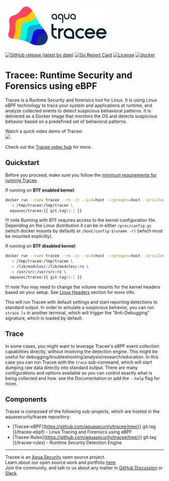![Tracee Logo](images/tracee.png)

[![GitHub release (latest by date)](https://img.shields.io/github/v/release/aquasecurity/tracee)](https://github.com/aquasecurity/tracee/releases)
[![Go Report Card](https://goreportcard.com/badge/github.com/aquasecurity/tracee)](https://goreportcard.com/report/github.com/aquasecurity/tracee)
[![License](https://img.shields.io/github/license/aquasecurity/tracee)](https://github.com/aquasecurity/tracee/blob/main/LICENSE)
[![docker](https://badgen.net/docker/pulls/aquasec/tracee)](https://hub.docker.com/r/aquasec/tracee)

# Tracee: Runtime Security and Forensics using eBPF

Tracee is a Runtime Security and forensics tool for Linux. It is using Linux eBPF technology to trace your system and applications at runtime, and analyze collected events to detect suspicious behavioral patterns. It is delivered as a Docker image that monitors the OS and detects suspicious behavior based on a predefined set of behavioral patterns.

Watch a quick video demo of Tracee: <br>
<a href="https://youtu.be/9qxaOYto_5g"><img src="http://i3.ytimg.com/vi/9qxaOYto_5g/maxresdefault.jpg" width="400"></a>

Check out the [Tracee video hub](https://info.aquasec.com/ebpf-runtime-security) for more.

## Quickstart

Before you proceed, make sure you follow the [minimum requirements for running Tracee](install/prerequisites.md).

If running on __BTF enabled kernel__:

```bash
docker run --name tracee --rm -it --pid=host --cgroupns=host --privileged \
  -v /tmp/tracee:/tmp/tracee \
  aquasec/tracee:{{ git.tag[1:] }}
```

!!! note
    Running with BTF requires access to the kernel configuration file. Depending on the Linux distribution it can be in either `/proc/config.gz` (which docker mounts by default) or `/boot/config-$(uname -r)` (which must be mounted explicitly).

If running on __BTF disabled kernel__:
```bash
docker run --name tracee --rm -it --pid=host --cgroupns=host --privileged \
  -v /tmp/tracee:/tmp/tracee \
  -v /lib/modules/:/lib/modules/:ro \
  -v /usr/src:/usr/src:ro \
  aquasec/tracee:{{ git.tag[1:] }}
```

!!! note
    You may need to change the volume mounts for the kernel headers based on your setup. See [Linux Headers](./install/headers.md) section for more info.

This will run Tracee with default settings and start reporting detections to standard output.
In order to simulate a suspicious behavior, you can run `strace ls` in another terminal, which will trigger the "Anti-Debugging" signature, which is loaded by default.

## Trace

In some cases, you might want to leverage Tracee's eBPF event collection capabilities directly, without involving the detection engine. This might be useful for debugging/troubleshooting/analysis/research/education. In this case you can run Tracee with the `trace` sub-command, which will start dumping raw data directly into standard output. There are many configurations and options available so you can control exactly what is being collected and how. see the Documentation or add the `--help` flag for more.

## Components

Tracee is composed of the following sub-projects, which are hosted in the aquasecurity/tracee repository:

- [Tracee-eBPF](https://github.com/aquasecurity/tracee/tree/{{ git.tag }}/tracee-ebpf) - Linux Tracing and Forensics using eBPF
- [Tracee-Rules](https://github.com/aquasecurity/tracee/tree/{{ git.tag }}/tracee-rules) - Runtime Security Detection Engine

---

Tracee is an [Aqua Security] open source project.  
Learn about our open source work and portfolio [here](https://www.aquasec.com/products/open-source-projects/).  
Join the community, and talk to us about any matter in [GitHub Discussion] or [Slack].

[Aqua Security]: https://aquasec.com
[GitHub Discussion]: https://github.com/aquasecurity/tracee/discussions
[Slack]: https://slack.aquasec.com
